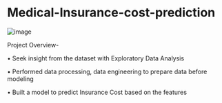 # Medical-Insurance-cost-prediction
![image](https://user-images.githubusercontent.com/87874194/173133039-71e40966-0c17-46c6-a73c-e8c8883aec07.png)

Project Overview-

• Seek insight from the dataset with Exploratory Data Analysis

• Performed data processing, data engineering to prepare data before modeling

• Built a model to predict Insurance Cost based on the features
